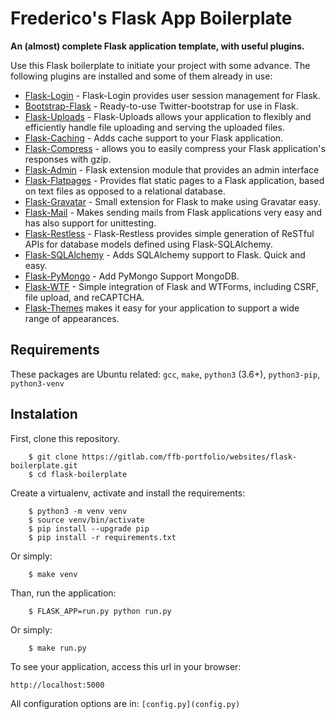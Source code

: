 # Frederico's Flask App Boilerplate

**An (almost) complete Flask application template, with useful plugins.**

Use this Flask boilerplate to initiate your project with some advance. The following plugins are installed and some of them already in use:

*   [Flask-Login](https://flask-login.readthedocs.io/en/latest/) - Flask-Login provides user session management for Flask.
*   [Bootstrap-Flask](https://bootstrap-flask.readthedocs.io/en/latest/) - Ready-to-use Twitter-bootstrap for use in Flask.
*   [Flask-Uploads](https://pythonhosted.org/Flask-Uploads/) - Flask-Uploads allows your application to flexibly and efficiently handle file uploading and serving the uploaded files.
*   [Flask-Caching](https://flask-caching.readthedocs.io/en/latest/) - Adds cache support to your Flask application.
*   [Flask-Compress](https://github.com/colour-science/flask-compress) - allows you to easily compress your Flask application's responses with gzip.
*   [Flask-Admin](https://flask-admin.readthedocs.io/en/latest) - Flask extension module that provides an admin interface
*   [Flask-Flatpages](https://pythonhosted.org/Flask-FlatPages) - Provides flat static pages to a Flask application, based on text files as opposed to a relational database.
*   [Flask-Gravatar](https://pythonhosted.org/Flask-Gravatar) - Small extension for Flask to make using Gravatar easy.
*   [Flask-Mail](https://pythonhosted.org/Flask-Mail) - Makes sending mails from Flask applications very easy and has also support for unittesting.
*   [Flask-Restless](https://flask-restless.readthedocs.io/en/stable/) - Flask-Restless provides simple generation of ReSTful APIs for database models defined using Flask-SQLAlchemy.
*   [Flask-SQLAlchemy](https://flask-sqlalchemy.palletsprojects.com/) - Adds SQLAlchemy support to Flask. Quick and easy.
*   [Flask-PyMongo](https://flask-pymongo.readthedocs.io/en/latest) - Add PyMongo Support MongoDB.
*   [Flask-WTF](https://flask-wtf.readthedocs.io) - Simple integration of Flask and WTForms, including CSRF, file upload, and reCAPTCHA.
*   [Flask-Themes](https://pythonhosted.org/Flask-Themes/) makes it easy for your application to support a wide range of appearances.

## Requirements 

These packages are Ubuntu related: `gcc`, `make`, `python3` (3.6+), `python3-pip`, `python3-venv`

## Instalation

First, clone this repository.

```(bash)
    $ git clone https://gitlab.com/ffb-portfolio/websites/flask-boilerplate.git
    $ cd flask-boilerplate
```

Create a virtualenv, activate and install the requirements:

```(bash)
    $ python3 -m venv venv
    $ source venv/bin/activate
    $ pip install --upgrade pip
    $ pip install -r requirements.txt
```

Or simply:

```(bash)
    $ make venv
```

Than, run the application:

```(bash)
    $ FLASK_APP=run.py python run.py
```

Or simply:

```(bash)
    $ make run.py
```

To see your application, access this url in your browser:

    http://localhost:5000

All configuration options are in: `[config.py](config.py)`
